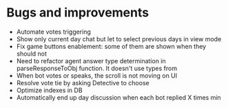 # Bugs and improvements

- Automate votes triggering
- Show only current day chat but let to select previous days in view mode
- Fix game buttons enablement: some of them are shown when they should not
- Need to refactor agent answer type determination in parseResponseToObj function. It doesn't use types from 
- When bot votes or speaks, the scroll is not moving on UI
- Resolve vote tie by asking Detective to choose
- Optimize indexes in DB
- Automatically end up day discussion when each bot replied X times min
